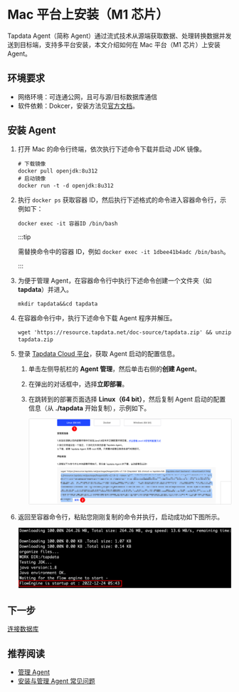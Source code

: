 # Mac 平台上安装（M1 芯片）

Tapdata Agent（简称 Agent）通过流式技术从源端获取数据、处理转换数据并发送到目标端，支持多平台安装，本文介绍如何在 Mac 平台（M1 芯片）上安装 Agent。

## 环境要求

- 网络环境：可连通公网，且可与源/目标数据库通信
- 软件依赖：Dokcer，安装方法见[官方文档](https://docs.docker.com/desktop/install/mac-install/)。

## 安装 Agent

1. 打开 Mac 的命令行终端，依次执行下述命令下载并启动 JDK 镜像。

   ```shell
   # 下载镜像
   docker pull openjdk:8u312 
   # 启动镜像
   docker run -t -d openjdk:8u312
   ```

2. 执行 `docker ps` 获取容器 ID，然后执行下述格式的命令进入容器命令行，示例如下：

   ```shell
   docker exec -it 容器ID /bin/bash
   ```

   :::tip

   需替换命令中的容器 ID，例如 `docker exec -it 1dbee41b4adc /bin/bash`。

   :::

3. 为便于管理 Agent，在容器命令行中执行下述命令创建一个文件夹（如 **tapdata**）并进入。

   ```shell
   mkdir tapdata&&cd tapdata
   ```

4. 在容器命令行中，执行下述命令下载 Agent 程序并解压。

   ```shell
   wget 'https://resource.tapdata.net/doc-source/tapdata.zip' && unzip tapdata.zip
   ```
   
5. 登录 [Tapdata Cloud 平台](https://auth.tapdata.net/)，获取 Agent 启动的配置信息。

   1. 单击左侧导航栏的 **Agent 管理**，然后单击右侧的**创建 Agent**。

   2. 在弹出的对话框中，选择**立即部署**。

   3. 在跳转到的部署页面选择 **Linux（64 bit）**，然后复制 Agent 启动的配置信息（从 **./tapdata** 开始复制），示例如下。

      ![复制安装命令](../../images/agent_on_macm1_cn.png)

6. 返回至容器命令行，粘贴您刚刚复制的命令并执行，启动成功如下图所示。

   ![](../../images/agent_started_on_macm1.png)

   



## 下一步

[连接数据库](../connect-database.md)

## 推荐阅读

* [管理 Agent](../../user-guide/manage-agent.md)
* [安装与管理 Agent 常见问题](../../faq/agent-installation.md)

